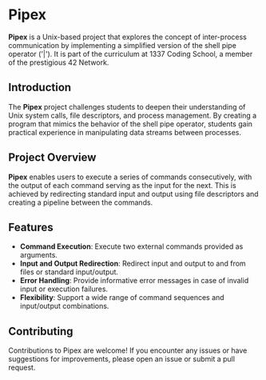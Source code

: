 # Pipex
**Pipex** is a Unix-based project that explores the concept of inter-process communication by implementing a simplified version of the shell pipe operator ('|'). It is part of the curriculum at 1337 Coding School, a member of the prestigious 42 Network.


## Introduction
The **Pipex** project challenges students to deepen their understanding of Unix system calls, file descriptors, and process management. By creating a program that mimics the behavior of the shell pipe operator, students gain practical experience in manipulating data streams between processes.

## Project Overview
**Pipex** enables users to execute a series of commands consecutively, with the output of each command serving as the input for the next. This is achieved by redirecting standard input and output using file descriptors and creating a pipeline between the commands.

## Features
- **Command Execution**: Execute two external commands provided as arguments.
- **Input and Output Redirection**: Redirect input and output to and from files or standard input/output.
- **Error Handling**: Provide informative error messages in case of invalid input or execution failures.
- **Flexibility**: Support a wide range of command sequences and input/output combinations.

## Contributing
Contributions to Pipex are welcome! If you encounter any issues or have suggestions for improvements, please open an issue or submit a pull request.

